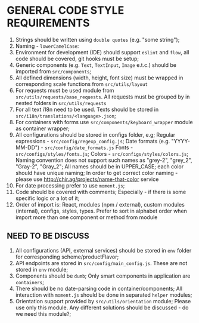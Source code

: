 # GENERAL CODE STYLE REQUIREMENTS

1. Strings should be written using `double quotes` (e.g. "some string");
1. Naming - `lowerCamelCase`:
1. Environment for development (IDE) should support `eslint` and `flow`, all code should be covered, git hooks must be setup;
1. Generic components (e.g. `Text`, `TextInput`, `Image` e.t.c.) should be imported from `src/components`;
1. All defined dimensions (width, height, font size) must be wrapped in corresponding scale functions from `src/utils/layout`
1. For requests must be used module from `src/utils/requests/base_requests`. All requests must be grouped by in nested folders in `src/utils/requests`
1. For all text i18n need to be used. Texts should be stored in `src/i18n/translations/<language>.json`;
1. For containers with forms use `src/components/keyboard_wrapper` module as container wrapper;
1. All configurations should be stored in configs folder, e.g;
  Regular expressions - `src/config/regexp_config.js`;
  Date formats (e.g. "YYYY-MM-DD") - `src/config/date_formats.js`
  Fonts - `src/configs/styles/fonts.js`;
  Colors - `src/configs/styles/colors.js`; Naming convention does not support such names as "grey-2", "grey_2", "Gray-2", "Gray_2"; All names should be in UPPER_CASE; each color should have unique naming; In order to get correct color naming - please use <http://chir.ag/projects/name-that-color> service
1. For date processing prefer to use `moment.js`;
1. Code should be covered with comments; Especially - if there is some specific logic or a lot of it;
1. Order of import is: React, modules (npm / external), custom modules (internal), configs, styles, types.
  Prefer to sort in alphabet order when import more than one component or method from module

## NEED TO BE DISCUSS

1. All configurations (API, external services) should be stored in `env` folder for corresponding scheme/productFlavor;
1. API endpoints are stored in `src/config/main_config.js`. These are not stored in `env` module;
1. Components should be `dumb`; Only smart components in application are `containers`;
1. There should be no date-parsing code in container/components; All interaction with `moment.js` should be done in separated `helper` modules;
1. Orientation support provided by `src/utils/orientation` module; Please use only this module. Any different solutions should be discussed - do we need this module?;
